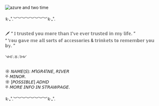 
![azure and two time](https://github.com/user-attachments/assets/75370cb3-5dda-4132-9653-e3f6504d6532)


༉‧₊˚.︶︶︶︶︶︶︶︶༉‧₊˚.


🗡 “ 𝕀  𝕥𝕣𝕦𝕤𝕥𝕖𝕕  𝕪𝕠𝕦  𝕞𝕠𝕣𝕖  𝕥𝕙𝕒𝕟  𝕀'𝕧𝕖  𝕖𝕧𝕖𝕣  𝕥𝕣𝕦𝕤𝕥𝕖𝕕  𝕚𝕟  𝕞𝕪  𝕝𝕚𝕗𝕖. ”                                           
        “ 𝕐𝕠𝕦  𝕘𝕒𝕧𝕖  𝕞𝕖  𝕒𝕝𝕝  𝕤𝕠𝕣𝕥𝕤  𝕠𝕗  𝕒𝕔𝕔𝕖𝕤𝕤𝕠𝕣𝕚𝕖𝕤  &  𝕥𝕣𝕚𝕟𝕜𝕖𝕥𝕤  𝕥𝕠  𝕣𝕖𝕞𝕖𝕞𝕓𝕖𝕣  𝕪𝕠𝕦  𝕓𝕪. ”           


༺𓆩⛧𓆪༻


☼ 𝘕𝘈𝘔𝘌(𝘚):  𝘔1𝘎𝘙41𝘕𝘌,  𝘙𝘐𝘝𝘌𝘙‌‌           
⛧ 𝘔𝘐𝘕𝘖𝘙.           
☼ [𝘗𝘖𝘚𝘚𝘐𝘉𝘓𝘌]  𝘈𝘋𝘏𝘋           
⛧ 𝘔𝘖𝘙𝘌  𝘐𝘕𝘍𝘖  𝘐𝘕  𝘚𝘛𝘙𝘈𝘞𝘗𝘈𝘎𝘌.

༉‧₊˚.︶︶︶︶︶︶︶︶༉‧₊˚.
